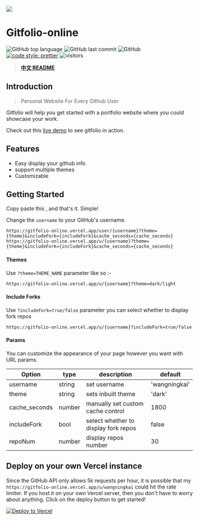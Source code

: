 ![](https://cdn.jsdelivr.net/gh/wangningkai/wangningkai/assets/20200726173312.png)

# Gitfolio-online

![GitHub top language](https://img.shields.io/github/languages/top/wangningkai/gitfolio-online.svg?style=popout-square)
![GitHub last commit](https://img.shields.io/github/last-commit/wangningkai/gitfolio-online.svg?style=popout-square)
![GitHub](https://img.shields.io/github/license/wangningkai/gitfolio-online.svg?style=popout-square)
[![code style: prettier](https://img.shields.io/badge/code_style-prettier-ff69b4.svg?style=flat-square)](https://github.com/prettier/prettier)
![visitors](https://visitor-badge.laobi.icu/badge?page_id=WangNingkai.gitfolio-online)

> **[中文 README](./README_CN.md)**

## Introduction

> Personal Website For Every Github User

Gitfolio will help you get started with a portfolio website where you could showcase your work.

Check out this [live demo](https://gitfolio-online.vercel.app/user/JasonlovesDoggo) to see gitfolio in action.

## Features

- Easy display your github info
- support multiple themes
- Customizable

## Getting Started

Copy paste this , and that's it. Simple!

Change the `username` to your GitHub's username.

```
https://gitfolio-online.vercel.app/user/{username}?theme={theme}&includeFork={includeFork}&cache_seconds={cache_seconds}
https://gitfolio-online.vercel.app/u/{username}?theme={theme}&includeFork={includeFork}&cache_seconds={cache_seconds}
```

#### Themes

Use `?theme=THEME_NAME` parameter like so :-

```
https://gitfolio-online.vercel.app/u/{username}?theme=dark/light
```

#### Include Forks

Use `?includeFork=true/false` parameter you can select whether to display fork repos

```
https://gitfolio-online.vercel.app/u/{username}?includeFork=true/false
```

#### Params

You can customize the appearance of your page however you want with URL params.

| Option        | type   | description                          | default       |
| ------------- | ------ | ------------------------------------ | ------------- |
| username      | string | set username                         | 'wangningkai' |
| theme         | string | sets inbuilt theme                   | 'dark'        |
| cache_seconds | number | manually set custom cache control    | 1800          |
| includeFork   | bool   | select whether to display fork repos | false         |
| repoNum       | number | display repos number                 | 30            |

## Deploy on your own Vercel instance

Since the GitHub API only allows 5k requests per hour, it is possible that my `https://gitfolio-online.vercel.app/u/wangningkai` could hit the rate limiter. If you host it on your own Vercel server, then you don't have to worry about anything. Click on the deploy button to get started!

[![Deploy to Vercel](https://vercel.com/button)](https://vercel.com/import/project?template=https://github.com/JasonLovesDoggo/gitfolio-online)
